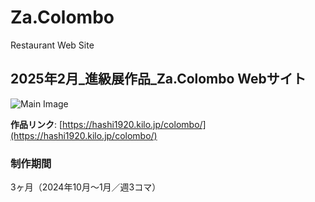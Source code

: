 # Za.Colombo  
Restaurant Web Site  

## 2025年2月_進級展作品_Za.Colombo Webサイト  

![Main Image](./readme_1/main.png)

**作品リンク**: [https://hashi1920.kilo.jp/colombo/](https://hashi1920.kilo.jp/colombo/)

### 制作期間  
3ヶ月（2024年10月〜1月／週3コマ）

